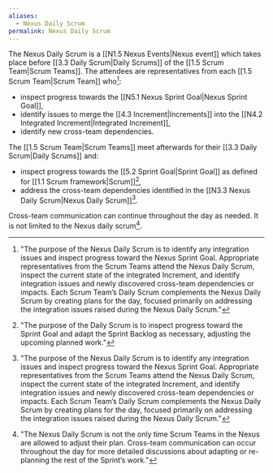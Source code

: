 ```yaml
---
aliases:
  - Nexus Daily Scrum
permalink: Nexus Daily Scrum
---
```

The Nexus Daily Scrum is a [[N1.5 Nexus Events|Nexus event]] which takes place before [[3.3 Daily Scrum|Daily Scrums]] of the [[1.5 Scrum Team|Scrum Teams]]. The attendees are representatives from each [[1.5 Scrum Team|Scrum Team]] who[^purpose-nexus-daily]:
- inspect progress towards the [[N5.1 Nexus Sprint Goal|Nexus Sprint Goal]],
- identify issues to merge the [[4.3 Increment|Increments]] into the [[N4.2 Integrated Increment|Integrated Increment]],
- identify new cross-team dependencies.

The [[1.5 Scrum Team|Scrum Teams]] meet afterwards for their [[3.3 Daily Scrum|Daily Scrums]] and:
- inspect progress towards the [[5.2 Sprint Goal|Sprint Goal]] as defined for [[1.1 Scrum framework|Scrum]][^purpose-of-daily],
- address the cross-team dependencies identified in the [[N3.3 Nexus Daily Scrum|Nexus Daily Scrum]][^purpose-nexus-daily].

Cross-team communication can continue throughout the day as needed. It is not limited to the Nexus daily scrum[^nexus-daily-not-only].

[^purpose-nexus-daily]: "The purpose of the Nexus Daily Scrum is to identify any integration issues and inspect progress toward the Nexus Sprint Goal. Appropriate representatives from the Scrum Teams attend the Nexus Daily Scrum, inspect the current state of the integrated Increment, and identify integration issues and newly discovered cross-team dependencies or impacts. Each Scrum Team’s Daily Scrum complements the Nexus Daily Scrum by creating plans for the day, focused primarily on addressing the integration issues raised during the Nexus Daily Scrum."[^nexus-guide-2021]

[^nexus-daily-not-only]: "The Nexus Daily Scrum is not the only time Scrum Teams in the Nexus are allowed to adjust their plan. Cross-team communication can occur throughout the day for more detailed discussions about adapting or re-planning the rest of the Sprint’s work."[^nexus-guide-2021]

[^purpose-of-daily]: "The purpose of the Daily Scrum is to inspect progress toward the Sprint Goal and adapt the Sprint Backlog as necessary, adjusting the upcoming planned work."[^scrum-guide-2020]

[^scrum-guide-2020]: [[1.2 Scrum Guide|Scrum Guide (2020)]]

[^nexus-guide-2021]: [[N1.2 Nexus Guide|Nexus Guide (2021)]]
